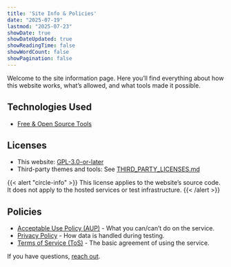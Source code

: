```yaml
---
title: 'Site Info & Policies'
date: "2025-07-19"
lastmod: "2025-07-23"
showDate: true
showDateUpdated: true
showReadingTime: false
showWordCount: false
showPagination: false
---
```


Welcome to the site information page. Here you’ll find everything about how this website works, what’s allowed, and what tools made it possible.

## Technologies Used

- [Free & Open Source Tools](../credits/)

## Licenses

- This website: [GPL-3.0-or-later](https://github.com/PeanutHost/peanuthost-website/blob/main/LICENSE)
- Third-party themes and tools: See [THIRD_PARTY_LICENSES.md](https://github.com/PeanutHost/peanuthost-website/blob/main/THIRD_PARTY_LICENSES.md)

{{< alert "circle-info" >}}
This license applies to the website’s source code. It does not apply to the hosted services or test infrastructure.
{{< /alert >}}

## Policies

- [Acceptable Use Policy (AUP)](../aup/) - What you can/can’t do on the service.
- [Privacy Policy](../privacy/) - How data is handled during testing.
- [Terms of Service (ToS)](../terms/) - The basic agreement of using the service.

If you have questions, [reach out](../contact/).
